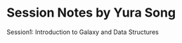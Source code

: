 Session Notes by Yura Song
===========================

Session1: Introduction to Galaxy and Data Structures

